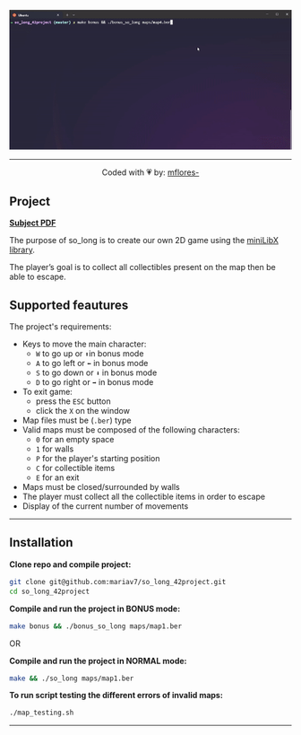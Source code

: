 <div align="center">

![Demo:](misc/demo.gif)

---
Coded with 💗 by: [mflores-](https://github.com/mariav7)

</div>

## Project

[**Subject PDF**](misc/en.subject.pdf)

The purpose of so_long is to create our own 2D game using the [miniLibX library](https://github.com/42Paris/minilibx-linux).

The player’s goal is to collect all collectibles present on the map then be able to escape.

## Supported feautures

The project's requirements:
* Keys to move the main character:
  * `W` to go up or `⬆️`in bonus mode
  * `A` to go left or `⬅️` in bonus mode
  * `S` to go down or `⬇️` in bonus mode
  * `D` to go right or `➡️` in bonus mode
* To exit game:
  * press the `ESC` button
  * click the `X` on the window
* Map files must be (`.ber`) type
* Valid maps must be composed of the following characters:
  * `0` for an empty space
  * `1` for walls
  * `P` for the player's starting position
  * `C` for collectible items
  * `E` for an exit
* Maps must be closed/surrounded by walls
* The player must collect all the collectible items in order to escape
* Display of the current number of movements

---

## Installation

**Clone repo and compile project:**
```bash
git clone git@github.com:mariav7/so_long_42project.git
cd so_long_42project
```

**Compile and run the project in BONUS mode:**
```bash
make bonus && ./bonus_so_long maps/map1.ber
```

OR

**Compile and run the project in NORMAL mode:**
```bash
make && ./so_long maps/map1.ber
```

**To run script testing the different errors of invalid maps:**
```bash
./map_testing.sh
```
---
